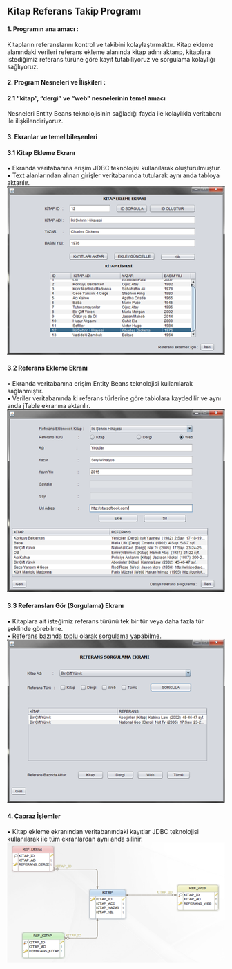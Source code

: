 ## Kitap Referans Takip Programı

#### 1. Programın ana amacı :
Kitapların referanslarını kontrol ve takibini kolaylaştırmaktır. Kitap ekleme alanındaki verileri referans ekleme alanında kitap adını aktarıp, kitaplara istediğimiz referans türüne göre kayıt tutabiliyoruz ve sorgulama kolaylığı sağlıyoruz.
#### 2. Program Nesneleri ve İlişkileri :
#### 2.1	“kitap”, “dergi” ve “web” nesnelerinin temel amacı
Nesneleri Entity Beans teknolojisinin sağladığı fayda ile kolaylıkla veritabanı ile ilişkilendiriyoruz.
#### 3. Ekranlar ve temel bileşenleri
#### 3.1	Kitap Ekleme Ekranı 
•	Ekranda veritabanına erişim JDBC teknolojisi kullanılarak oluşturulmuştur.<br>
•	Text alanlarından alınan girişler veritabanında tutularak aynı anda tabloya aktarılır.<br>
![1](https://github.com/ibrahimyyildirim/BookReferenceManagement/blob/master/img/1.png)<br>
#### 3.2	Referans Ekleme Ekranı
•	Ekranda veritabanına erişim Entity Beans teknolojisi kullanılarak sağlanmıştır.<br>
•	Veriler veritabanında ki referans türlerine göre tablolara kaydedilir ve aynı anda jTable ekranına aktarılır.<br>
![2](https://github.com/ibrahimyyildirim/BookReferenceManagement/blob/master/img/2.png)<br>
#### 3.3	Referansları Gör (Sorgulama) Ekranı 
•	Kitaplara ait isteğimiz referans türünü tek bir tür veya daha fazla tür şeklinde görebilme.<br>
•	Referans bazında toplu olarak sorgulama yapabilme.<br>
![3](https://github.com/ibrahimyyildirim/BookReferenceManagement/blob/master/img/3.png)<br>
#### 4. Çapraz İşlemler 
•	Kitap ekleme ekranından veritabanındaki kayıtlar JDBC teknolojisi kullanılarak ile tüm ekranlardan aynı anda silinir.<br>
![3](https://github.com/ibrahimyyildirim/BookReferenceManagement/blob/master/img/4.png)<br>
